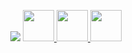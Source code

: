 <p align="center">
  <img src="https://capsule-render.vercel.app/api?type=waving&height=300&color=gradient&text=Hello%20Everyone"
</p>
<a href="https://www.instagram.com/thepiyushmalhotra/">
  <img height="50" src="https://user-images.githubusercontent.com/46517096/166974368-9798f39f-1f46-499c-b14e-81f0a3f83a06.png"/>

</a>
<a href="https://www.x.com/sanchit_coderr/">
  <img height="50" src="https://cdn2.iconfinder.com/data/icons/threads-by-instagram/24/x-logo-twitter-new-brand-contained-64.png"/>
</a>
</a>
<a href="https://www.linkedin.com/in/sanchit-312928214/">
  <img height="50" src="https://cdn2.iconfinder.com/data/icons/social-media-2285/512/1_Linkedin_unofficial_colored_svg-64.png"/>
</a>
